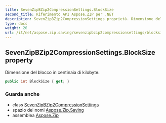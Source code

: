 ```yaml
---
title: SevenZipBZip2CompressionSettings.BlockSize
second_title: Riferimento API Aspose.ZIP per .NET
description: SevenZipBZip2CompressionSettings proprietà. Dimensione del blocco in centinaia di kilobyte.
type: docs
weight: 20
url: /it/net/aspose.zip.saving/sevenzipbzip2compressionsettings/blocksize/
---
```

## SevenZipBZip2CompressionSettings.BlockSize property

Dimensione del blocco in centinaia di kilobyte.

```csharp
public int BlockSize { get; }
```

### Guarda anche

* class [SevenZipBZip2CompressionSettings](../)
* spazio dei nomi [Aspose.Zip.Saving](../../sevenzipbzip2compressionsettings/)
* assemblea [Aspose.Zip](../../../)


